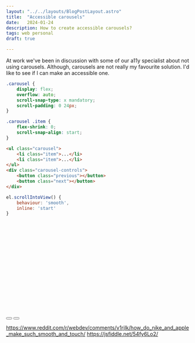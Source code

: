```yaml
---
layout: "../../layouts/BlogPostLayout.astro"
title:  "Accessible carousels"
date:   2024-01-24
description: How to create accessible carousels?
tags: web personal
draft: true

---
```


<div class="span2-4">
 
<div class="lead">
At work we've been in discussion with some of our a11y specialist about not using carousels. Although, carousels are not really my favourite solution. I'd like to see if I can make an accessible one.
</div>

```css
.carousel {
    display: flex;
    overflow: auto;
    scroll-snap-type: x mandatory;
    scroll-padding: 0 24px;
}

.carousel .item {
    flex-shrink: 0;
    scroll-snap-align: start;
}
```

```html
<ul class="carousel">
    <li class="item">...</li>
    <li class="item">...</li>
</ul>
<div class="carousel-controls">
    <button class="previous"></button>
    <button class="next"></button>
</div>
```

```js
el.scrollIntoView() {
    behaviour: 'smooth',
    inline: 'start'
}
```

<style>
.carousel {
    margin:0;
    list-style-type: none;
    display: flex;
    gap: 2rem;
    overflow: auto;
    scroll-snap-type: x mandatory;
}

.carousel .item {
    flex-shrink: 0;
    height: 250px;
    width: 250px;
    background-color: var(--information-color);
    scroll-snap-align: start;
}
</style>

<ul class="carousel">
    <li class="item"></li>
    <li class="item"></li>
    <li class="item"></li>
    <li class="item"></li>
    <li class="item"></li>
    <li class="item"></li>
</ul>
<div class="carousel-controls">
    <button class="previous"></button>
    <button class="next"></button>
</div>

https://www.reddit.com/r/webdev/comments/v1rjlk/how_do_nike_and_apple_make_such_smooth_and_touch/
https://jsfiddle.net/54fy6Lo2/

